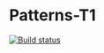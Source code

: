 # Patterns-T1
[![Build status](https://ci.appveyor.com/api/projects/status/u5s1q6radax4bhql?svg=true)](https://ci.appveyor.com/project/Nadine0109/patterns-t1)
